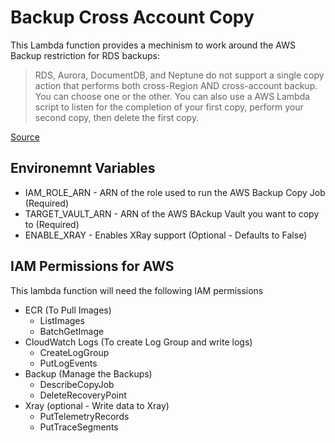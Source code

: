 # Backup Cross Account Copy

This Lambda function provides a mechinism to work around the AWS Backup restriction for RDS backups:

> RDS, Aurora, DocumentDB, and Neptune do not support a single copy action that performs both cross-Region AND cross-account backup. You can choose one or the other. You can also use a AWS Lambda script to listen for the completion of your first copy, perform your second copy, then delete the first copy.

[Source](https://docs.aws.amazon.com/aws-backup/latest/devguide/whatisbackup.html#features-by-resource)

## Environemnt Variables

* IAM_ROLE_ARN - ARN of the role used to run the AWS Backup Copy Job (Required)
* TARGET_VAULT_ARN - ARN of the AWS BAckup Vault you want to copy to (Required)
* ENABLE_XRAY - Enables XRay support (Optional - Defaults to False)

## IAM Permissions for AWS

This lambda function will need the following IAM permissions

* ECR (To Pull Images)
  * ListImages
  * BatchGetImage
* CloudWatch Logs (To create Log Group and write logs)
  * CreateLogGroup
  * PutLogEvents
* Backup (Manage the Backups)
  * DescribeCopyJob
  * DeleteRecoveryPoint
* Xray (optional - Write data to Xray)
  * PutTelemetryRecords
  * PutTraceSegments
